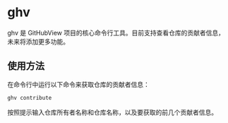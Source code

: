 # ghv

ghv 是 GitHubView 项目的核心命令行工具。目前支持查看仓库的贡献者信息，未来将添加更多功能。

## 使用方法

在命令行中运行以下命令来获取仓库的贡献者信息：

```sh
ghv contribute
```

按照提示输入仓库所有者名称和仓库名称，以及要获取的前几个贡献者信息。